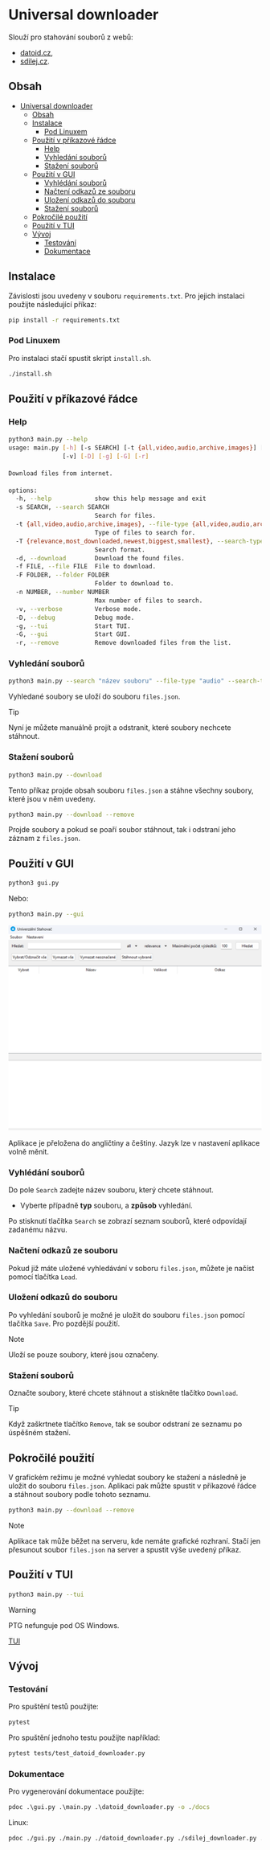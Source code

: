 # Universal downloader

Slouží pro stahování souborů z webů: 
- [datoid.cz](https://datoid.cz),
- [sdilej.cz](https://sdilej.cz).

## Obsah
- [Universal downloader](#universal-downloader)
  - [Obsah](#obsah)
  - [Instalace](#instalace)
    - [Pod Linuxem](#pod-linuxem)
  - [Použití v příkazové řádce](#použití-v-příkazové-řádce)
    - [Help](#help)
    - [Vyhledání souborů](#vyhledání-souborů)
    - [Stažení souborů](#stažení-souborů)
  - [Použití v GUI](#použití-v-gui)
    - [Vyhlédání souborů](#vyhlédání-souborů)
    - [Načtení odkazů ze souboru](#načtení-odkazů-ze-souboru)
    - [Uložení odkazů do souboru](#uložení-odkazů-do-souboru)
    - [Stažení souborů](#stažení-souborů-1)
  - [Pokročilé použití](#pokročilé-použití)
  - [Použití v TUI](#použití-v-tui)
  - [Vývoj](#vývoj)
    - [Testování](#testování)
    - [Dokumentace](#dokumentace)

## Instalace
Závislosti jsou uvedeny v souboru `requirements.txt`. Pro jejich instalaci použijte následující příkaz:
```bash
pip install -r requirements.txt
```

### Pod Linuxem
Pro instalaci stačí spustit skript `install.sh`.

```bash
./install.sh
```

## Použití v příkazové řádce

### Help
```bash
python3 main.py --help
usage: main.py [-h] [-s SEARCH] [-t {all,video,audio,archive,images}] [-T {relevance,most_downloaded,newest,biggest,smallest}] [-d] [-f FILE] [-F FOLDER] [-n NUMBER]
               [-v] [-D] [-g] [-G] [-r]

Download files from internet.

options:
  -h, --help            show this help message and exit
  -s SEARCH, --search SEARCH
                        Search for files.
  -t {all,video,audio,archive,images}, --file-type {all,video,audio,archive,images}
                        Type of files to search for.
  -T {relevance,most_downloaded,newest,biggest,smallest}, --search-type {relevance,most_downloaded,newest,biggest,smallest}
                        Search format.
  -d, --download        Download the found files.
  -f FILE, --file FILE  File to download.
  -F FOLDER, --folder FOLDER
                        Folder to download to.
  -n NUMBER, --number NUMBER
                        Max number of files to search.
  -v, --verbose         Verbose mode.
  -D, --debug           Debug mode.
  -g, --tui             Start TUI.
  -G, --gui             Start GUI.
  -r, --remove          Remove downloaded files from the list.
```

### Vyhledání souborů
```bash
python3 main.py --search "název souboru" --file-type "audio" --search-type "smallest"
```
Vyhledané soubory se uloží do souboru `files.json`. 

> [!tip]
> Nyní je můžete manuálně projít a odstranit, které soubory nechcete stáhnout.

### Stažení souborů
```bash
python3 main.py --download
```
Tento příkaz projde obsah souboru `files.json` a stáhne všechny soubory, které jsou v něm uvedeny.

```bash
python3 main.py --download --remove
```
Projde soubory a pokud se poaří soubor stáhnout, tak i odstraní jeho záznam z `files.json`.

## Použití v GUI

```bash
python3 gui.py
```

Nebo:
```bash
python3 main.py --gui
```

![GUI](assets/app.png)

Aplikace je přeložena do angličtiny a češtiny. Jazyk lze v nastavení aplikace volně měnit.

### Vyhlédání souborů

Do pole `Search` zadejte název souboru, který chcete stáhnout.
- Vyberte případně **typ** souboru, a **způsob** vyhledání.

Po stisknutí tlačítka `Search` se zobrazí seznam souborů, které odpovídají zadanému názvu.

### Načtení odkazů ze souboru

Pokud již máte uložené vyhledávání v soboru `files.json`, můžete je načíst pomocí tlačítka `Load`.

### Uložení odkazů do souboru

Po vyhledání souborů je možné je uložit do souboru `files.json` pomocí tlačítka `Save`. Pro pozdější použití.

> [!note] 
> Uloží se pouze soubory, které jsou označeny.

### Stažení souborů
Označte soubory, které chcete stáhnout a stiskněte tlačítko `Download`.

> [!tip]
> Když zaškrtnete tlačítko `Remove`, tak se soubor odstraní ze seznamu po úspěšném stažení.

## Pokročilé použití
V grafickém režimu je možné vyhledat soubory ke stažení a následně je uložit do souboru `files.json`. Aplikaci pak můžte spustit v příkazové řádce a stáhnout soubory podle tohoto seznamu.

```bash
python3 main.py --download --remove
```

> [!note]
> Aplikace tak může běžet na serveru, kde nemáte grafické rozhraní.
> Stačí jen přesunout soubor `files.json` na server a spustit výše uvedený příkaz.

## Použití v TUI

```bash
python3 main.py --tui
```

> [!warning]
> PTG nefunguje pod OS Windows.

[TUI](TUI.md)

## Vývoj

### Testování
Pro spuštění testů použijte:
```bash
pytest
```

Pro spuštění jednoho testu použijte například:
```bash
pytest tests/test_datoid_downloader.py
```

### Dokumentace
Pro vygenerování dokumentace použijte:
```cmd
pdoc .\gui.py .\main.py .\datoid_downloader.py -o ./docs
```

Linux:
```bash
pdoc ./gui.py ./main.py ./datoid_downloader.py ./sdilej_downloader.py ./download_page_search.py -o ./docs
```